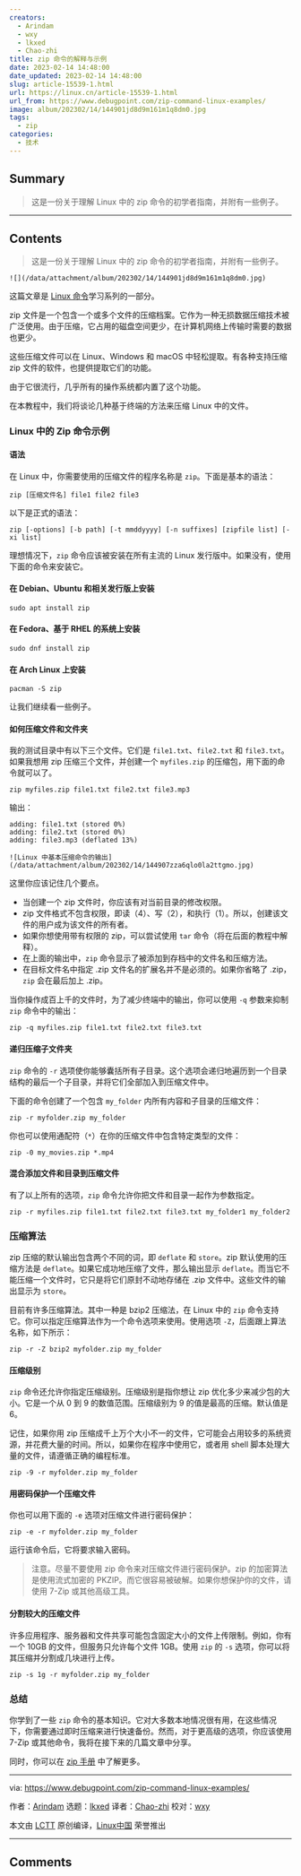 ```yaml
---
creators:
  - Arindam
  - wxy
  - lkxed
  - Chao-zhi
title: zip 命令的解释与示例
date: 2023-02-14 14:48:00
date_updated: 2023-02-14 14:48:00
slug: article-15539-1.html
url: https://linux.cn/article-15539-1.html
url_from: https://www.debugpoint.com/zip-command-linux-examples/
image: album/202302/14/144901jd8d9m161m1q8dm0.jpg
tags:
  - zip
categories:
  - 技术
---
```


## Summary

> 这是一份关于理解 Linux 中的 zip 命令的初学者指南，并附有一些例子。

***

<!-- more -->

## Contents

> 
> 这是一份关于理解 Linux 中的 zip 命令的初学者指南，并附有一些例子。
> 
> 
> 

`![](/data/attachment/album/202302/14/144901jd8d9m161m1q8dm0.jpg)`

这篇文章是 [Linux 命令](https://www.debugpoint.com/category/linux-commands)学习系列的一部分。

zip 文件是一个包含一个或多个文件的压缩档案。它作为一种无损数据压缩技术被广泛使用。由于压缩，它占用的磁盘空间更少，在计算机网络上传输时需要的数据也更少。

这些压缩文件可以在 Linux、Windows 和 macOS 中轻松提取。有各种支持压缩 zip 文件的软件，也提供提取它们的功能。

由于它很流行，几乎所有的操作系统都内置了这个功能。

在本教程中，我们将谈论几种基于终端的方法来压缩 Linux 中的文件。

### Linux 中的 Zip 命令示例

#### 语法

在 Linux 中，你需要使用的压缩文件的程序名称是 `zip`。下面是基本的语法：

```shell
zip [压缩文件名] file1 file2 file3
```

以下是正式的语法：

```shell
zip [-options] [-b path] [-t mmddyyyy] [-n suffixes] [zipfile list] [-xi list]
```

理想情况下，`zip` 命令应该被安装在所有主流的 Linux 发行版中。如果没有，使用下面的命令来安装它。

#### 在 Debian、Ubuntu 和相关发行版上安装

```shell
sudo apt install zip
```

#### 在 Fedora、基于 RHEL 的系统上安装

```shell
sudo dnf install zip
```

#### 在 Arch Linux 上安装

```shell
pacman -S zip
```

让我们继续看一些例子。

#### 如何压缩文件和文件夹

我的测试目录中有以下三个文件。它们是 `file1.txt`、`file2.txt` 和 `file3.txt`。如果我想用 zip 压缩三个文件，并创建一个 `myfiles.zip` 的压缩包，用下面的命令就可以了。

```shell
zip myfiles.zip file1.txt file2.txt file3.mp3
```

输出：

```shell
adding: file1.txt (stored 0%)
adding: file2.txt (stored 0%)
adding: file3.mp3 (deflated 13%)
```

`![Linux 中基本压缩命令的输出](/data/attachment/album/202302/14/144907zza6qlo0la2ttgmo.jpg)`

这里你应该记住几个要点。

* 当创建一个 zip 文件时，你应该有对当前目录的修改权限。
* zip 文件格式不包含权限，即读（4）、写（2），和执行（1）。所以，创建该文件的用户成为该文件的所有者。
* 如果你想使用带有权限的 zip，可以尝试使用 `tar` 命令（将在后面的教程中解释）。
* 在上面的输出中，`zip` 命令显示了被添加到存档中的文件名和压缩方法。
* 在目标文件名中指定 .zip 文件名的扩展名并不是必须的。如果你省略了 .zip，`zip` 会在最后加上 .zip。

当你操作成百上千的文件时，为了减少终端中的输出，你可以使用 `-q` 参数来抑制 `zip` 命令中的输出：

```shell
zip -q myfiles.zip file1.txt file2.txt file3.txt
```

#### 递归压缩子文件夹

`zip` 命令的 `-r` 选项使你能够囊括所有子目录。这个选项会递归地遍历到一个目录结构的最后一个子目录，并将它们全部加入到压缩文件中。

下面的命令创建了一个包含 `my_folder` 内所有内容和子目录的压缩文件：

```shell
zip -r myfolder.zip my_folder
```

你也可以使用通配符（`*`）在你的压缩文件中包含特定类型的文件：

```shell
zip -0 my_movies.zip *.mp4
```

#### 混合添加文件和目录到压缩文件

有了以上所有的选项，`zip` 命令允许你把文件和目录一起作为参数指定。

```shell
zip -r myfiles.zip file1.txt file2.txt file3.txt my_folder1 my_folder2
```

### 压缩算法

zip 压缩的默认输出包含两个不同的词，即 `deflate` 和 `store`。zip 默认使用的压缩方法是 `deflate`。如果它成功地压缩了文件，那么输出显示 `deflate`。而当它不能压缩一个文件时，它只是将它们原封不动地存储在 .zip 文件中。这些文件的输出显示为 `store`。

目前有许多压缩算法。其中一种是 bzip2 压缩法，在 Linux 中的 `zip` 命令支持它。你可以指定压缩算法作为一个命令选项来使用。使用选项 `-Z`，后面跟上算法名称，如下所示：

```shell
zip -r -Z bzip2 myfolder.zip my_folder
```

#### 压缩级别

`zip` 命令还允许你指定压缩级别。压缩级别是指你想让 zip 优化多少来减少包的大小。它是一个从 0 到 9 的数值范围。压缩级别为 9 的值是最高的压缩。默认值是 6。

记住，如果你用 zip 压缩成千上万个大小不一的文件，它可能会占用较多的系统资源，并花费大量的时间。所以，如果你在程序中使用它，或者用 shell 脚本处理大量的文件，请遵循正确的编程标准。

```shell
zip -9 -r myfolder.zip my_folder
```

#### 用密码保护一个压缩文件

你也可以用下面的 `-e` 选项对压缩文件进行密码保护：

```shell
zip -e -r myfolder.zip my_folder
```

运行该命令后，它将要求输入密码。

> 
> 注意。尽量不要使用 zip 命令来对压缩文件进行密码保护。zip 的加密算法是使用流式加密的 PKZIP。而它很容易被破解。如果你想保护你的文件，请使用 7-Zip 或其他高级工具。
> 
> 
> 

#### 分割较大的压缩文件

许多应用程序、服务器和文件共享可能包含固定大小的文件上传限制。例如，你有一个 10GB 的文件，但服务只允许每个文件 1GB。使用 `zip` 的 `-s` 选项，你可以将其压缩并分割成几块进行上传。

```shell
zip -s 1g -r myfolder.zip my_folder
```

### 总结

你学到了一些 `zip` 命令的基本知识。它对大多数本地情况很有用，在这些情况下，你需要通过即时压缩来进行快速备份。然而，对于更高级的选项，你应该使用 7-Zip 或其他命令，我将在接下来的几篇文章中分享。

同时，你可以在 [zip 手册](https://linux.die.net/man/1/zip) 中了解更多。

---

via: <https://www.debugpoint.com/zip-command-linux-examples/>

作者：[Arindam](https://www.debugpoint.com/author/admin1/) 选题：[lkxed](https://github.com/lkxed) 译者：[Chao-zhi](https://github.com/Chao-zhi) 校对：[wxy](https://github.com/wxy)

本文由 [LCTT](https://github.com/LCTT/TranslateProject) 原创编译，[Linux中国](https://linux.cn/) 荣誉推出

***

## Comments
